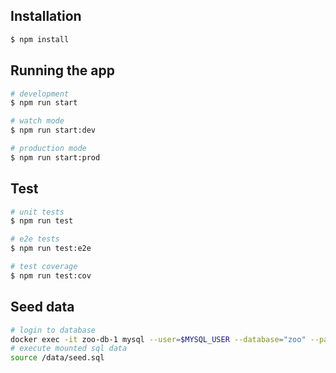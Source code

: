 ## Installation

```bash
$ npm install
```

## Running the app

```bash
# development
$ npm run start

# watch mode
$ npm run start:dev

# production mode
$ npm run start:prod
```

## Test

```bash
# unit tests
$ npm run test

# e2e tests
$ npm run test:e2e

# test coverage
$ npm run test:cov
```

## Seed data
```bash
# login to database
docker exec -it zoo-db-1 mysql --user=$MYSQL_USER --database="zoo" --password=$MYSQL_PASSWORD
# execute mounted sql data
source /data/seed.sql
```
